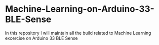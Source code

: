 # Machine-Learning-on-Arduino-33-BLE-Sense
In this repository I will maintain all the build related to Machine Learning excercise on Arduino 33 BLE Sense
